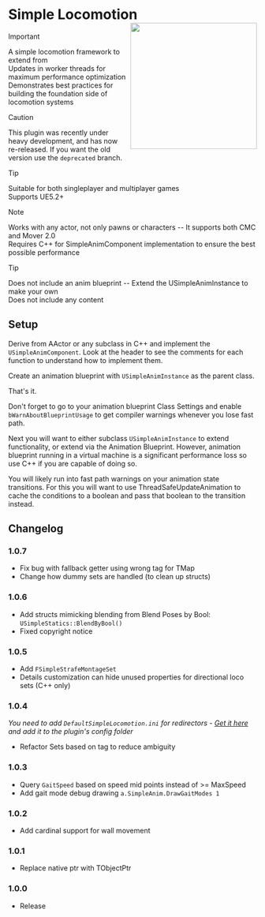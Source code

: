 # Simple Locomotion <img align="right" width=256, height=256 src="https://github.com/Vaei/SimpleLocomotion/blob/main/Resources/Icon256.png">

> [!IMPORTANT]
> A simple locomotion framework to extend from
> <br>Updates in worker threads for maximum performance optimization
> <br>Demonstrates best practices for building the foundation side of locomotion systems

> [!CAUTION]
> This plugin was recently under heavy development, and has now re-released. If you want the old version use the `deprecated` branch.

> [!TIP]
> Suitable for both singleplayer and multiplayer games
> <br>Supports UE5.2+

> [!NOTE]
> Works with any actor, not only pawns or characters -- It supports both CMC and Mover 2.0
> <br>Requires C++ for SimpleAnimComponent implementation to ensure the best possible performance

> [!TIP]
> Does not include an anim blueprint -- Extend the USimpleAnimInstance to make your own
> <br>Does not include any content

## Setup

Derive from AActor or any subclass in C++ and implement the `USimpleAnimComponent`. Look at the header to see the comments for each function to understand how to implement them.

Create an animation blueprint with `USimpleAnimInstance` as the parent class.

That's it.

Don't forget to go to your animation blueprint Class Settings and enable `bWarnAboutBlueprintUsage` to get compiler warnings whenever you lose fast path.

Next you will want to either subclass `USimpleAnimInstance` to extend functionality, or extend via the Animation Blueprint. However, animation blueprint running in a virtual machine is a significant performance loss so use C++ if you are capable of doing so.

You will likely run into fast path warnings on your animation state transitions. For this you will want to use ThreadSafeUpdateAnimation to cache the conditions to a boolean and pass that boolean to the transition instead.

## Changelog

### 1.0.7
* Fix bug with fallback getter using wrong tag for TMap
* Change how dummy sets are handled (to clean up structs)

### 1.0.6
* Add structs mimicking blending from Blend Poses by Bool: `USimpleStatics::BlendByBool()`
* Fixed copyright notice

### 1.0.5
* Add `FSimpleStrafeMontageSet`
* Details customization can hide unused properties for directional loco sets (C++ only)

### 1.0.4

_You need to add `DefaultSimpleLocomotion.ini` for redirectors - [Get it here](https://github.com/Vaei/SimpleLocomotion/commit/d5060dd2bb24e15952acb2e6067b0c67e3955791) and add it to the plugin's config folder_

* Refactor Sets based on tag to reduce ambiguity

### 1.0.3
* Query `GaitSpeed` based on speed mid points instead of >= MaxSpeed
* Add gait mode debug drawing `a.SimpleAnim.DrawGaitModes 1`

### 1.0.2
* Add cardinal support for wall movement

### 1.0.1
* Replace native ptr with TObjectPtr

### 1.0.0
* Release
